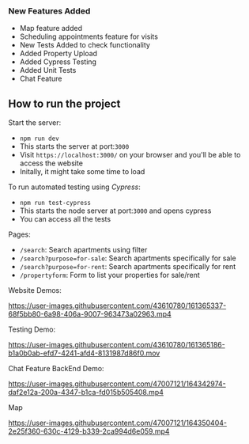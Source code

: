 ### New Features Added 
- Map feature added
- Scheduling appointments feature for visits
- New Tests Added to check functionality
- Added Property Upload 
- Added Cypress Testing 
- Added Unit Tests
- Chat Feature

## How to run the project

Start the server: 
- `npm run dev` 
- This starts the server at port:`3000`
- Visit `https://localhost:3000/` on your browser and you'll be able to access the website
- Initally, it might take some time to load

To run automated testing using *Cypress*:
- `npm run test-cypress`
- This starts the node server at port:`3000` and opens cypress
- You can access all the tests

Pages:
- `/search`: Search apartments using filter
- `/search?purpose=for-sale`: Search apartments specifically for sale
- `/search?purpose=for-rent`: Search apartments specifically for rent
- `/propertyform`: Form to list your properties for sale/rent

Website Demos:


https://user-images.githubusercontent.com/43610780/161365337-68f5bb80-6a98-406a-9007-963473a02963.mp4


Testing Demo:


https://user-images.githubusercontent.com/43610780/161365186-b1a0b0ab-efd7-4241-afd4-8131987d86f0.mov

Chat Feature BackEnd Demo:

https://user-images.githubusercontent.com/47007121/164342974-daf2e12a-200a-4347-b1ca-fd015b505408.mp4

Map

https://user-images.githubusercontent.com/47007121/164350404-2e25f360-630c-4129-b339-2ca994d6e059.mp4






